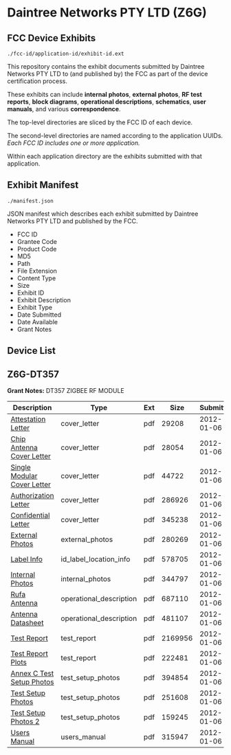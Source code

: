 # Daintree Networks PTY LTD (Z6G)
## FCC Device Exhibits

```
./fcc-id/application-id/exhibit-id.ext
```

This repository contains the exhibit documents submitted by Daintree Networks PTY LTD to (and published by) the FCC as part of the device certification process.

These exhibits can include **internal photos**, **external photos**, **RF test reports**, **block diagrams**, **operational descriptions**, **schematics**, **user manuals**, and various **correspondence**.

The top-level directories are sliced by the FCC ID of each device.

The second-level directories are named according to the application UUIDs. *Each FCC ID includes one or more application.*

Within each application directory are the exhibits submitted with that application. 

## Exhibit Manifest

```
./manifest.json
```

JSON manifest which describes each exhibit submitted by Daintree Networks PTY LTD and published by the FCC.

- FCC ID
- Grantee Code
- Product Code
- MD5
- Path
- File Extension
- Content Type
- Size
- Exhibit ID
- Exhibit Description
- Exhibit Type
- Date Submitted
- Date Available
- Grant Notes

## Device List
## Z6G-DT357
**Grant Notes:** DT357 ZIGBEE RF MODULE

| Description | Type | Ext | Size | Submitted | Available |
| ----------- | ---- | --- | ---- | --------- | --------- |
| [Attestation Letter](Z6G-DT357/1431b89e2bdbcae05ab8221a683f6a81/1615230.pdf) | cover_letter | pdf | 29208 | 2012-01-06 | 2012-01-06 |
| [Chip Antenna Cover Letter](Z6G-DT357/1431b89e2bdbcae05ab8221a683f6a81/1615232.pdf) | cover_letter | pdf | 28054 | 2012-01-06 | 2012-01-06 |
| [Single Modular Cover Letter](Z6G-DT357/1431b89e2bdbcae05ab8221a683f6a81/1615233.pdf) | cover_letter | pdf | 44722 | 2012-01-06 | 2012-01-06 |
| [Authorization Letter](Z6G-DT357/1431b89e2bdbcae05ab8221a683f6a81/1615243.pdf) | cover_letter | pdf | 286926 | 2012-01-06 | 2012-01-06 |
| [Confidential Letter](Z6G-DT357/1431b89e2bdbcae05ab8221a683f6a81/1615245.pdf) | cover_letter | pdf | 345238 | 2012-01-06 | 2012-01-06 |
| [External Photos](Z6G-DT357/1431b89e2bdbcae05ab8221a683f6a81/1615235.pdf) | external_photos | pdf | 280269 | 2012-01-06 | 2012-01-06 |
| [Label Info](Z6G-DT357/1431b89e2bdbcae05ab8221a683f6a81/1615244.pdf) | id_label_location_info | pdf | 578705 | 2012-01-06 | 2012-01-06 |
| [Internal Photos](Z6G-DT357/1431b89e2bdbcae05ab8221a683f6a81/1615234.pdf) | internal_photos | pdf | 344797 | 2012-01-06 | 2012-01-06 |
| [Rufa Antenna](Z6G-DT357/1431b89e2bdbcae05ab8221a683f6a81/1615248.pdf) | operational_description | pdf | 687110 | 2012-01-06 | 2012-01-06 |
| [Antenna Datasheet](Z6G-DT357/1431b89e2bdbcae05ab8221a683f6a81/1615249.pdf) | operational_description | pdf | 481107 | 2012-01-06 | 2012-01-06 |
| [Test Report](Z6G-DT357/1431b89e2bdbcae05ab8221a683f6a81/1615237.pdf) | test_report | pdf | 2169956 | 2012-01-06 | 2012-01-06 |
| [Test Report Plots](Z6G-DT357/1431b89e2bdbcae05ab8221a683f6a81/1615246.pdf) | test_report | pdf | 222481 | 2012-01-06 | 2012-01-06 |
| [Annex C Test Setup Photos](Z6G-DT357/1431b89e2bdbcae05ab8221a683f6a81/1615229.pdf) | test_setup_photos | pdf | 394854 | 2012-01-06 | 2012-01-06 |
| [Test Setup Photos](Z6G-DT357/1431b89e2bdbcae05ab8221a683f6a81/1615236.pdf) | test_setup_photos | pdf | 251608 | 2012-01-06 | 2012-01-06 |
| [Test Setup Photos 2](Z6G-DT357/1431b89e2bdbcae05ab8221a683f6a81/1615247.pdf) | test_setup_photos | pdf | 159245 | 2012-01-06 | 2012-01-06 |
| [Users Manual](Z6G-DT357/1431b89e2bdbcae05ab8221a683f6a81/1615231.pdf) | users_manual | pdf | 315947 | 2012-01-06 | 2012-01-06 |
